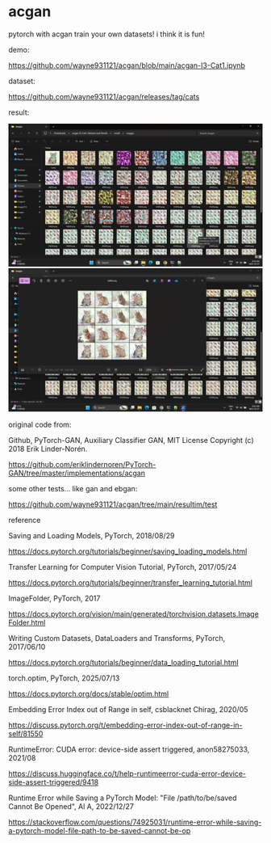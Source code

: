 # acgan
pytorch with acgan train your own datasets! i think it is fun!

demo:

https://github.com/wayne931121/acgan/blob/main/acgan-I3-Cat1.ipynb

dataset:

https://github.com/wayne931121/acgan/releases/tag/cats

result:

<img src="https://raw.githubusercontent.com/wayne931121/acgan/refs/heads/main/resultim/Screenshot%20(637).png">
<img src="https://raw.githubusercontent.com/wayne931121/acgan/refs/heads/main/resultim/Screenshot%20(638).png">

original code from:

Github, PyTorch-GAN, Auxiliary Classifier GAN, MIT License Copyright (c) 2018 Erik Linder-Norén.

https://github.com/eriklindernoren/PyTorch-GAN/tree/master/implementations/acgan


some other tests... like gan and ebgan:

https://github.com/wayne931121/acgan/tree/main/resultim/test


reference

Saving and Loading Models, PyTorch, 2018/08/29

https://docs.pytorch.org/tutorials/beginner/saving_loading_models.html


Transfer Learning for Computer Vision Tutorial, PyTorch, 2017/05/24

https://docs.pytorch.org/tutorials/beginner/transfer_learning_tutorial.html


ImageFolder, PyTorch, 2017

https://docs.pytorch.org/vision/main/generated/torchvision.datasets.ImageFolder.html


Writing Custom Datasets, DataLoaders and Transforms, PyTorch, 2017/06/10

https://docs.pytorch.org/tutorials/beginner/data_loading_tutorial.html


torch.optim, PyTorch, 2025/07/13

https://docs.pytorch.org/docs/stable/optim.html


Embedding Error Index out of Range in self, csblacknet Chirag, 2020/05

https://discuss.pytorch.org/t/embedding-error-index-out-of-range-in-self/81550


RuntimeError: CUDA error: device-side assert triggered, anon58275033, 2021/08

https://discuss.huggingface.co/t/help-runtimeerror-cuda-error-device-side-assert-triggered/9418


Runtime Error while Saving a PyTorch Model: "File /path/to/be/saved Cannot Be Opened", Al A, 2022/12/27

https://stackoverflow.com/questions/74925031/runtime-error-while-saving-a-pytorch-model-file-path-to-be-saved-cannot-be-op

